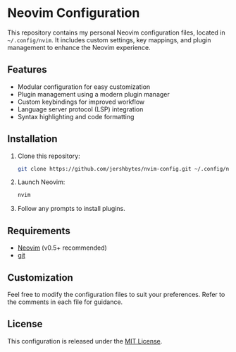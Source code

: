 # Neovim Configuration

This repository contains my personal Neovim configuration files, located in `~/.config/nvim`. It includes custom settings, key mappings, and plugin management to enhance the Neovim experience.

## Features

- Modular configuration for easy customization
- Plugin management using a modern plugin manager
- Custom keybindings for improved workflow
- Language server protocol (LSP) integration
- Syntax highlighting and code formatting

## Installation

1. Clone this repository:
    ```sh
    git clone https://github.com/jershbytes/nvim-config.git ~/.config/nvim
    ```
2. Launch Neovim:
    ```sh
    nvim
    ```
3. Follow any prompts to install plugins.

## Requirements

- [Neovim](https://neovim.io/) (v0.5+ recommended)
- [git](https://git-scm.com/)

## Customization

Feel free to modify the configuration files to suit your preferences. Refer to the comments in each file for guidance.

## License

This configuration is released under the [MIT License](LICENSE).
